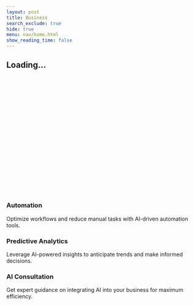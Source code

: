 ```yaml
---
layout: post
title: Business
search_exclude: true
hide: true
menu: nav/home.html
show_reading_time: false
---
```

<head>
    <meta charset="UTF-8">
    <meta name="viewport" content="width=device-width, initial-scale=1.0">
    <title>AI Business Efficiency</title>
    <script src="https://cdn.tailwindcss.com"></script>
    <style>
        /* Loading Screen */
        .loader {
            border-top-color: #1E3A8A;
            animation: spin 1s infinite linear;
        }
        @keyframes spin {
            0% {
                transform: rotate(0deg);
            }
            100% {
                transform: rotate(360deg);
            }
        }
        /* Fade-in animation */
        .fade-in {
            opacity: 0;
            transform: translateY(40px);
            transition: opacity 1s ease-out, transform 1s ease-out;
        }
        .fade-in.visible {
            opacity: 1;
            transform: translateY(0);
        }
        /* Gradient Animation */
        @keyframes gradient {
            0% {
                background-position: 0% 50%;
            }
            50% {
                background-position: 100% 50%;
            }
            100% {
                background-position: 0% 50%;
            }
        }
        .animate-gradient {
            background-size: 200% 200%;
            animation: gradient 10s ease infinite;
        }
        /* Typewriter effect */
        .typewriter {
            font-size: 6rem;
            font-weight: 900;
            overflow: hidden;
            white-space: nowrap;
            margin: 0 auto;
            word-spacing: 1em;
            line-height: 1.2;
        }
        .typewriter .text {
            display: inline-block;
            opacity: 0;
        }
        .second-line {
            display: block;
        }
    </style>
</head>

<body class="bg-black text-white relative">
    <!-- Loading Screen -->
    <div id="loading-screen" class="fixed inset-0 bg-blue-200 flex items-center justify-center z-50">
        <div class="text-center">
            <div class="loader ease-linear rounded-full border-8 border-t-8 border-blue-500 h-32 w-32 mb-4"></div>
            <h2 class="text-4xl font-semibold text-blue-900">Loading...</h2>
        </div>
    </div>
    <!-- Background Animation -->
    <div class="absolute top-0 left-0 w-full h-full overflow-hidden -z-10">
        <div class="bg-gradient-to-r from-blue-400 via-yellow-400 to-blue-500 w-full h-full opacity-50 animate-gradient"></div>
    </div>
    <!-- Welcome Section with Typewriter Effect -->
    <section id="welcome" class="h-screen flex items-center justify-center text-center bg-black text-blue-200">
        <h1 class="typewriter"></h1>
    </section>
    <!-- About Us Section -->
    <section id="about" class="h-screen flex flex-col items-center justify-center text-center bg-blue-100 text-black">
        <h2 class="text-7xl font-extrabold text-blue-600 fade-in mb-6">About Us</h2>
        <p class="text-3xl text-green-900 max-w-5xl fade-in">
            AI Business Efficiency is a leading platform dedicated to optimizing workflows and enhancing decision-making through AI-driven insights. We empower businesses with automation, analytics, and innovative AI solutions.
        </p>
    </section>
    <!-- Our Mission Section -->
    <section id="mission" class="h-screen flex flex-col items-center justify-center text-center bg-green-100 text-black">
        <h3 class="text-6xl font-bold mt-8 text-green-900 fade-in">Our Mission</h3>
        <p class="text-3xl text-green-700 mt-4 max-w-5xl fade-in">
            Our mission is to drive business success through AI, streamlining processes, boosting productivity, and enabling data-driven decision-making. We bring AI-powered solutions to businesses of all sizes.
        </p>
    </section>
    <!-- AI Solutions Section -->
    <section id="ai-solutions" class="py-20 bg-yellow-100">
        <h2 class="text-7xl font-bold text-center text-yellow-900 mb-10 fade-in">Our AI Solutions</h2>
        <div class="grid grid-cols-1 md:grid-cols-3 gap-8">
            <div class="bg-white rounded-lg shadow-lg overflow-hidden transform transition-transform duration-500 hover:scale-105">
                <div class="p-6">
                    <h3 class="text-3xl font-bold mb-2 text-blue-900">Automation</h3>
                    <p class="text-xl text-yellow-800">Optimize workflows and reduce manual tasks with AI-driven automation tools.</p>
                </div>
            </div>
            <div class="bg-white rounded-lg shadow-lg overflow-hidden transform transition-transform duration-500 hover:scale-105">
                <div class="p-6">
                    <h3 class="text-3xl font-bold mb-2 text-blue-900">Predictive Analytics</h3>
                    <p class="text-xl text-yellow-800">Leverage AI-powered insights to anticipate trends and make informed decisions.</p>
                </div>
            </div>
            <div class="bg-white rounded-lg shadow-lg overflow-hidden transform transition-transform duration-500 hover:scale-105">
                <div class="p-6">
                    <h3 class="text-3xl font-bold mb-2 text-blue-900">AI Consultation</h3>
                    <p class="text-xl text-yellow-800">Get expert guidance on integrating AI into your business for maximum efficiency.</p>
                </div>
            </div>
        </div>
    </section>
    <script>
        document.addEventListener("DOMContentLoaded", function() {
            const loadingScreen = document.getElementById('loading-screen');
            window.addEventListener('load', function() {
                loadingScreen.style.display = 'none';
            });
            // Typewriter effect for the welcome message
            const text = "Welcome to\nAI Business\nEfficiency";
            const typewriterElement = document.querySelector(".typewriter");
            let index = 0;
            function type() {
                if (index < text.length) {
                    const span = document.createElement('span');
                    span.textContent = text.charAt(index);
                    span.classList.add('text');
                    typewriterElement.appendChild(span);
                    setTimeout(() => {
                        span.style.opacity = 1;
                    }, 50 * index);
                    index++;
                    setTimeout(type, 80);
                }
            }
            type();
            // Fade in effect
            const fadeInElements = document.querySelectorAll('.fade-in');
            window.addEventListener('scroll', function() {
                fadeInElements.forEach(function(element) {
                    if (element.getBoundingClientRect().top < window.innerHeight) {
                        element.classList.add('visible');
                    }
                });
            });
        });
    </script>
</body>